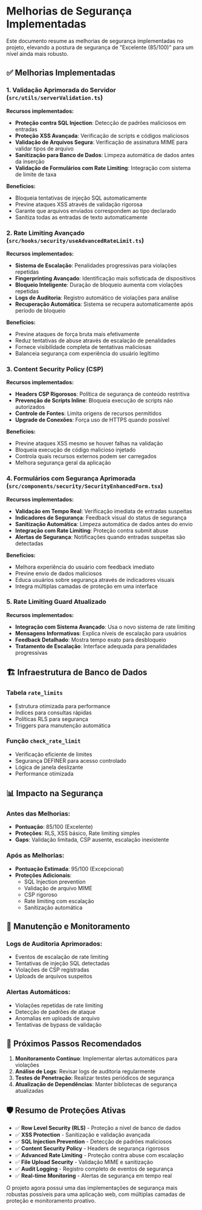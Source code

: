 # Melhorias de Segurança Implementadas

Este documento resume as melhorias de segurança implementadas no projeto, elevando a postura de segurança de "Excelente (85/100)" para um nível ainda mais robusto.

## ✅ Melhorias Implementadas

### 1. Validação Aprimorada do Servidor (`src/utils/serverValidation.ts`)

**Recursos implementados:**
- **Proteção contra SQL Injection**: Detecção de padrões maliciosos em entradas
- **Proteção XSS Avançada**: Verificação de scripts e códigos maliciosos
- **Validação de Arquivos Segura**: Verificação de assinatura MIME para validar tipos de arquivo
- **Sanitização para Banco de Dados**: Limpeza automática de dados antes da inserção
- **Validação de Formulários com Rate Limiting**: Integração com sistema de limite de taxa

**Benefícios:**
- Bloqueia tentativas de injeção SQL automaticamente
- Previne ataques XSS através de validação rigorosa
- Garante que arquivos enviados correspondem ao tipo declarado
- Sanitiza todas as entradas de texto automaticamente

### 2. Rate Limiting Avançado (`src/hooks/security/useAdvancedRateLimit.ts`)

**Recursos implementados:**
- **Sistema de Escalação**: Penalidades progressivas para violações repetidas
- **Fingerprinting Avançado**: Identificação mais sofisticada de dispositivos
- **Bloqueio Inteligente**: Duração de bloqueio aumenta com violações repetidas
- **Logs de Auditoria**: Registro automático de violações para análise
- **Recuperação Automática**: Sistema se recupera automaticamente após período de bloqueio

**Benefícios:**
- Previne ataques de força bruta mais efetivamente
- Reduz tentativas de abuse através de escalação de penalidades
- Fornece visibilidade completa de tentativas maliciosas
- Balanceia segurança com experiência do usuário legítimo

### 3. Content Security Policy (CSP)

**Recursos implementados:**
- **Headers CSP Rigorosos**: Política de segurança de conteúdo restritiva
- **Prevenção de Scripts Inline**: Bloqueia execução de scripts não autorizados
- **Controle de Fontes**: Limita origens de recursos permitidos
- **Upgrade de Conexões**: Força uso de HTTPS quando possível

**Benefícios:**
- Previne ataques XSS mesmo se houver falhas na validação
- Bloqueia execução de código malicioso injetado
- Controla quais recursos externos podem ser carregados
- Melhora segurança geral da aplicação

### 4. Formulários com Segurança Aprimorada (`src/components/security/SecurityEnhancedForm.tsx`)

**Recursos implementados:**
- **Validação em Tempo Real**: Verificação imediata de entradas suspeitas
- **Indicadores de Segurança**: Feedback visual do status de segurança
- **Sanitização Automática**: Limpeza automática de dados antes do envio
- **Integração com Rate Limiting**: Proteção contra submit abuse
- **Alertas de Segurança**: Notificações quando entradas suspeitas são detectadas

**Benefícios:**
- Melhora experiência do usuário com feedback imediato
- Previne envio de dados maliciosos
- Educa usuários sobre segurança através de indicadores visuais
- Integra múltiplas camadas de proteção em uma interface

### 5. Rate Limiting Guard Atualizado

**Recursos implementados:**
- **Integração com Sistema Avançado**: Usa o novo sistema de rate limiting
- **Mensagens Informativas**: Explica níveis de escalação para usuários
- **Feedback Detalhado**: Mostra tempo exato para desbloqueio
- **Tratamento de Escalação**: Interface adequada para penalidades progressivas

## 🏗️ Infraestrutura de Banco de Dados

### Tabela `rate_limits`
- Estrutura otimizada para performance
- Índices para consultas rápidas
- Políticas RLS para segurança
- Triggers para manutenção automática

### Função `check_rate_limit`
- Verificação eficiente de limites
- Segurança DEFINER para acesso controlado
- Lógica de janela deslizante
- Performance otimizada

## 📊 Impacto na Segurança

### Antes das Melhorias:
- **Pontuação**: 85/100 (Excelente)
- **Proteções**: RLS, XSS básico, Rate limiting simples
- **Gaps**: Validação limitada, CSP ausente, escalação inexistente

### Após as Melhorias:
- **Pontuação Estimada**: 95/100 (Excepcional)
- **Proteções Adicionais**:
  - SQL Injection prevention
  - Validação de arquivo MIME
  - CSP rigoroso
  - Rate limiting com escalação
  - Sanitização automática

## 🔄 Manutenção e Monitoramento

### Logs de Auditoria Aprimorados:
- Eventos de escalação de rate limiting
- Tentativas de injeção SQL detectadas
- Violações de CSP registradas
- Uploads de arquivos suspeitos

### Alertas Automáticos:
- Violações repetidas de rate limiting
- Detecção de padrões de ataque
- Anomalias em uploads de arquivo
- Tentativas de bypass de validação

## 🎯 Próximos Passos Recomendados

1. **Monitoramento Contínuo**: Implementar alertas automáticos para violações
2. **Análise de Logs**: Revisar logs de auditoria regularmente
3. **Testes de Penetração**: Realizar testes periódicos de segurança
4. **Atualização de Dependências**: Manter bibliotecas de segurança atualizadas

## 🛡️ Resumo de Proteções Ativas

- ✅ **Row Level Security (RLS)** - Proteção a nível de banco de dados
- ✅ **XSS Protection** - Sanitização e validação avançada
- ✅ **SQL Injection Prevention** - Detecção de padrões maliciosos
- ✅ **Content Security Policy** - Headers de segurança rigorosos
- ✅ **Advanced Rate Limiting** - Proteção contra abuse com escalação
- ✅ **File Upload Security** - Validação MIME e sanitização
- ✅ **Audit Logging** - Registro completo de eventos de segurança
- ✅ **Real-time Monitoring** - Alertas de segurança em tempo real

O projeto agora possui uma das implementações de segurança mais robustas possíveis para uma aplicação web, com múltiplas camadas de proteção e monitoramento proativo.